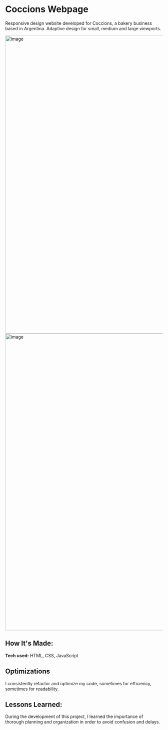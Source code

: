 # Coccions Webpage
Responsive design website developed for Coccions, a bakery business based in Argentina. Adaptive design for small, medium and large viewports.

<img width="949" alt="image" src="https://user-images.githubusercontent.com/103281038/233858471-0d74504f-6073-4374-94f8-110613aad33f.png">

<img width="945" alt="image" src="https://user-images.githubusercontent.com/103281038/233858507-ca7f77ee-5d8a-4a81-a07d-9190d5f45eba.png">

## How It's Made:

**Tech used:** HTML, CSS, JavaScript

## Optimizations

I consistently refactor and optimize my code, sometimes for efficiency, sometimes for readability.

## Lessons Learned:

During the development of this project, I learned the importance of thorough planning and organization in order to avoid confusion and delays.
